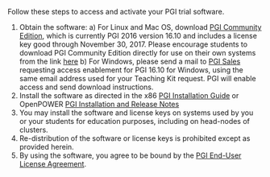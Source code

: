 Follow these steps to access and activate your PGI trial software.

1. Obtain the software:
a)	For Linux and Mac OS, download [PGI Community Edition](http://www.pgroup.com/products/community.htm?utm_source=teaching_kit_accel_comp&utm_medium=web_link&utm_content=faculty), which is currently PGI 2016 version 16.10 and includes a license key good through November 30, 2017.  Please encourage students to download PGI Community Edition directly for use on their own systems from the link [here](http://www.pgroup.com/community?utm_source=teaching_kit_accel_comp&utm_medium=web_link&utm_content=student)
b)	For Windows, please send a mail to [PGI Sales](mailto:sales@pgroup.com?subject=Windows%20download%20access%20for%20Accelerated%20Computing%20Teaching%20Kit&amp;body=Please%20enable%20Windows%20download%20access%20for%20me.%20%20I%20understand%20I%20must%20register%20and%20login%20to%20www.pgroup.com%20using%20this%20email%20address%20in%20order%20to%20download.) requesting access enablement for PGI 16.10 for Windows, using the same email address used for your Teaching Kit request.  PGI will enable access and send download instructions.
2. Install the software as directed in the x86 [PGI Installation Guide](http://www.pgroup.com/doc/pgiinstall.pdf?utm_source=teaching_kit_accel_comp&utm_medium=web_link) or OpenPOWER [PGI Installation and Release Notes](http://www.pgroup.com/doc/pgirn-openpower.pdf?utm_source=teaching_kit_accel_comp&utm_medium=web_link)
3. You may install the software and license keys on systems used by you or your students for education purposes, including on head-nodes of clusters. 
4. Re-distribution of the software or license keys is prohibited except as provided herein.
5. By using the software, you agree to be bound by the [PGI End-User License Agreement](http://www.pgroup.com/doc/LICENSE.txt).
